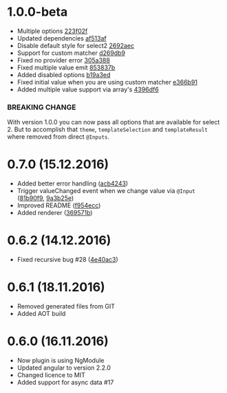 # 1.0.0-beta

* Multiple options [223f02f](https://github.com/NejcZdovc/ng5-select2/commit/223f02fc598cd4d550baf03f82874839ee95e2c1)
* Updated dependencies [af513af](https://github.com/NejcZdovc/ng5-select2/commit/af513afc611701cb0826d05336216010232f945c)
* Disable default style for select2 [2692aec](https://github.com/NejcZdovc/ng5-select2/commit/2692aecf6176a8c4a339715ed4fe6b89ba4040c8)
* Support for custom matcher [d269db9](https://github.com/NejcZdovc/ng5-select2/commit/d269db9438b74c9200f5c4eca9c5dd3db71a9663)
* Fixed no provider error [305a388](https://github.com/NejcZdovc/ng5-select2/commit/305a388acacffcb3f5ecc62a6b114a245b29558b)
* Fixed multiple value emit [853837b](https://github.com/NejcZdovc/ng5-select2/commit/853837ba652422436a110511fc269b94fad5d532)
* Added disabled options [b19a3ed](https://github.com/NejcZdovc/ng5-select2/commit/b19a3eda1c5583d2bfad26bf7752c162cf9838a7)
* Fixed initial value when you are using custom matcher [e366b91](https://github.com/NejcZdovc/ng5-select2/commit/e366b91716510b72b48287cf1564e9eebb489c1a)
* Added multiple value support via array's [4396df6](https://github.com/NejcZdovc/ng5-select2/commit/4396df6634a08594bfeb962f3b105e11cfec394b)

### BREAKING CHANGE
With version 1.0.0 you can now pass all options that are available for select 2. But to accomplish that `theme`, `templateSelection` and `templateResult` where removed from direct `@Inputs`.

# 0.7.0 (15.12.2016)

* Added better error handling ([acb4243](https://github.com/NejcZdovc/ng5-select2/commit/acb4243))
* Trigger valueChanged event when we change value via `@Input` ([81b90f9](https://github.com/NejcZdovc/ng5-select2/commit/81b90f9), [9a3b25e](https://github.com/NejcZdovc/ng5-select2/commit/9a3b25e))
* Improved README ([f954ecc](https://github.com/NejcZdovc/ng5-select2/commit/f954ecc))
* Added renderer ([369571b](https://github.com/NejcZdovc/ng5-select2/commit/369571b))

# 0.6.2 (14.12.2016)

* Fixed recursive bug #28 ([4e40ac3](https://github.com/NejcZdovc/ng5-select2/commit/4e40ac3))

# 0.6.1 (18.11.2016)

* Removed generated files from GIT
* Added AOT build

# 0.6.0 (16.11.2016)

* Now plugin is using NgModule
* Updated angular to version 2.2.0
* Changed licence to MIT
* Added support for async data #17
